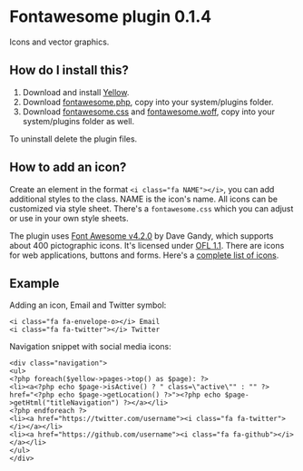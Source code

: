 Fontawesome plugin 0.1.4
========================
Icons and vector graphics.

How do I install this?
----------------------
1. Download and install [Yellow](https://github.com/markseu/yellowcms/).  
2. Download [fontawesome.php](fontawesome.php?raw=true), copy into your system/plugins folder.  
3. Download [fontawesome.css](fontawesome.css?raw=true) and [fontawesome.woff](fontawesome.woff?raw=true), copy into your system/plugins folder as well.  

To uninstall delete the plugin files.

How to add an icon?
-------------------
Create an element in the format `<i class="fa NAME"></i>`, you can add additional styles to the class. NAME is the icon's name. All icons can be customized via style sheet. There's a `fontawesome.css` which you can adjust or use in your own style sheets.

The plugin uses [Font Awesome v4.2.0](https://github.com/FortAwesome/Font-Awesome) by Dave Gandy, which supports about 400 pictographic icons. It's licensed under [OFL 1.1](http://opensource.org/licenses/OFL-1.1). There are icons for web applications, buttons and forms. Here's a [complete list of icons](http://fortawesome.github.io/Font-Awesome/icons/).

Example
-------
Adding an icon, Email and Twitter symbol:

    <i class="fa fa-envelope-o></i> Email
    <i class="fa fa-twitter"></i> Twitter

Navigation snippet with social media icons:

    <div class="navigation">
    <ul>
    <?php foreach($yellow->pages->top() as $page): ?>
    <li><a<?php echo $page->isActive() ? " class=\"active\"" : "" ?> href="<?php echo $page->getLocation() ?>"><?php echo $page->getHtml("titleNavigation") ?></a></li>
    <?php endforeach ?>
    <li><a href="https://twitter.com/username"><i class="fa fa-twitter"></i></a></li>
    <li><a href="https://github.com/username"><i class="fa fa-github"></i></a></li>
    </ul>
    </div>